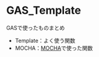 # GAS_Template
GASで使ったものまとめ

* Template：よく使う関数
* MOCHA：[MOCHA](https://mocha.t.u-tokyo.ac.jp/)で使った関数
